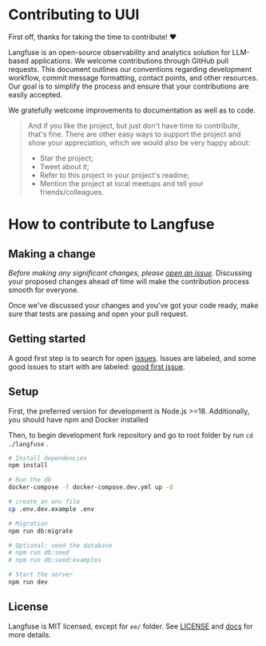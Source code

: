 # Contributing to UUI

First off, thanks for taking the time to contribute! ❤️

Langfuse is an open-source observability and analytics solution for LLM-based applications. We welcome contributions through GitHub pull requests. This document outlines our conventions regarding development workflow, commit message formatting, contact points, and other resources. Our goal is to simplify the process and ensure that your contributions are easily accepted.

We gratefully welcome improvements to documentation as well as to code.
<!-- The community looks forward to your contributions. 🎉 -->

> And if you like the project, but just don't have time to contribute, that's fine. There are other easy ways to support the project and show your appreciation, which we would also be very happy about:
> - Star the project;
> - Tweet about it;
> - Refer to this project in your project's readme;
> - Mention the project at local meetups and tell your friends/colleagues.

# How to contribute to Langfuse

## Making a change

_Before making any significant changes, please [open an issue](https://github.com/langfuse/langfuse/issues)._ Discussing your proposed changes ahead of time will make the contribution process smooth for everyone.

Once we've discussed your changes and you've got your code ready, make sure that tests are passing and open your pull request.

## Getting started

A good first step is to search for open [issues](https://github.com/langfuse/langfuse/issues). Issues are labeled, and some good issues to start with are labeled: [good first issue](https://github.com/langfuse/langfuse/issues?q=is%3Aissue+is%3Aopen+label%3A%22good+first+issue%22).

## Setup

First, the preferred version for development is Node.js >=18. Additionally, you should have npm and Docker installed

Then, to begin development fork repository and go to root folder by run `cd ./langfuse` .

```bash
# Install dependencies
npm install

# Run the db
docker-compose -f docker-compose.dev.yml up -d

# create an env file
cp .env.dev.example .env

# Migration
npm run db:migrate

# Optional: seed the database
# npm run db:seed
# npm run db:seed:examples

# Start the server
npm run dev
```

## License

Langfuse is MIT licensed, except for `ee/` folder. See [LICENSE](LICENSE) and [docs](https://langfuse.com/docs/open-source) for more details.








